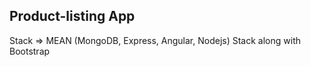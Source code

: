 <h2>Product-listing App</h2>
<p>Stack => MEAN (MongoDB, Express, Angular, Nodejs) Stack along with Bootstrap</p>
